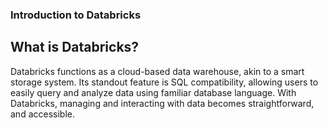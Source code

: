 ### Introduction to Databricks
## What is Databricks?
Databricks functions as a cloud-based data warehouse, akin to a smart storage system. Its standout feature is SQL compatibility, allowing users to easily query and analyze data using familiar database language. With Databricks, managing and interacting with data becomes straightforward, and accessible.


